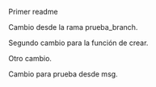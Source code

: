 Primer readme

Cambio desde la rama prueba_branch.

Segundo cambio para la función de crear.

Otro cambio.

Cambio para prueba desde msg.
